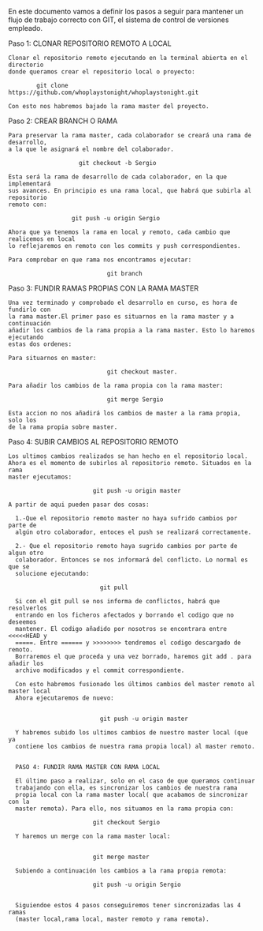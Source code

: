 En este documento vamos a definir los pasos a seguir para mantener un flujo de
trabajo correcto con GIT, el sistema de control de versiones empleado.

  Paso 1: CLONAR REPOSITORIO REMOTO A LOCAL

    Clonar el repositorio remoto ejecutando en la terminal abierta en el directorio
    donde queramos crear el repositorio local o proyecto:

            git clone https://github.com/whoplaystonight/whoplaystonight.git

    Con esto nos habremos bajado la rama master del proyecto.


  Paso 2: CREAR BRANCH O RAMA

    Para preservar la rama master, cada colaborador se creará una rama de desarrollo,
    a la que le asignará el nombre del colaborador.

                        git checkout -b Sergio

    Esta será la rama de desarrollo de cada colaborador, en la que implementará
    sus avances. En principio es una rama local, que habrá que subirla al repositorio
    remoto con:

                      git push -u origin Sergio

    Ahora que ya tenemos la rama en local y remoto, cada cambio que realicemos en local
    lo reflejaremos en remoto con los commits y push correspondientes.

    Para comprobar en que rama nos encontramos ejecutar:

                                git branch


  Paso 3: FUNDIR RAMAS PROPIAS CON LA RAMA MASTER

    Una vez terminado y comprobado el desarrollo en curso, es hora de fundirlo con
    la rama master.El primer paso es situarnos en la rama master y a continuación
    añadir los cambios de la rama propia a la rama master. Esto lo haremos ejecutando
    estas dos ordenes:

    Para situarnos en master:

                                git checkout master.

    Para añadir los cambios de la rama propia con la rama master:

                                git merge Sergio

    Esta accion no nos añadirá los cambios de master a la rama propia, solo los
    de la rama propia sobre master.

  Paso 4: SUBIR CAMBIOS AL REPOSITORIO REMOTO

    Los ultimos cambios realizados se han hecho en el repositorio local.
    Ahora es el momento de subirlos al repositorio remoto. Situados en la rama
    master ejecutamos:

                            git push -u origin master

    A partir de aqui pueden pasar dos cosas:

      1.-Que el repositorio remoto master no haya sufrido cambios por parte de
      algún otro colaborador, entoces el push se realizará correctamente.

      2.- Que el repositorio remoto haya sugrido cambios por parte de algun otro
      colaborador. Entonces se nos informará del conflicto. Lo normal es que se
      solucione ejecutando:

                              git pull

      Si con el git pull se nos informa de conflictos, habrá que resolverlos
      entrando en los ficheros afectados y borrando el codigo que no deseemos
      mantener. El codigo añadido por nosotros se encontrara entre <<<<<HEAD y
      =====. Entre ====== y >>>>>>>> tendremos el codigo descargado de remoto.
      Borraremos el que proceda y una vez borrado, haremos git add . para añadir los
      archivo modificados y el commit correspondiente.

      Con esto habremos fusionado los últimos cambios del master remoto al master local
      Ahora ejecutaremos de nuevo:


                              git push -u origin master

      Y habremos subido los ultimos cambios de nuestro master local (que ya
      contiene los cambios de nuestra rama propia local) al master remoto.


      PASO 4: FUNDIR RAMA MASTER CON RAMA LOCAL

      El último paso a realizar, solo en el caso de que queramos continuar
      trabajando con ella, es sincronizar los cambios de nuestra rama
      propia local con la rama master local( que acabamos de sincronizar con la
      master remota). Para ello, nos situamos en la rama propia con:

                            git checkout Sergio

      Y haremos un merge con la rama master local:


                            git merge master

      Subiendo a continuación los cambios a la rama propia remota:

                            git push -u origin Sergio


      Siguiendoe estos 4 pasos conseguiremos tener sincronizadas las 4 ramas
      (master local,rama local, master remoto y rama remota).
